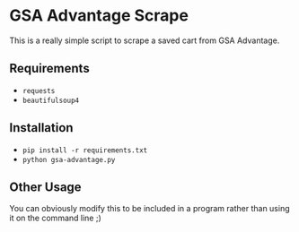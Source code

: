 # GSA Advantage Scrape

This is a really simple script to scrape a saved cart from GSA Advantage.

## Requirements
- `requests`
- `beautifulsoup4`


## Installation

- `pip install -r requirements.txt`
- `python gsa-advantage.py`

## Other Usage
You can obviously modify this to be included in a program rather than using it on the command line ;)
